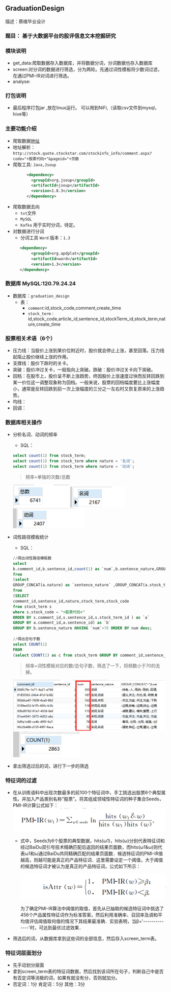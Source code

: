 ## GraduationDesign

描述：蔡维毕业设计

### 题目： 基于大数据平台的股评信息文本挖掘研究



### 模块说明
* get_data:爬取数据存入数据库，并将数据分词，分词数据也存入数据库
* screen:对分词的数据进行筛选，分为两轮。先通过词性模板将少数词过滤，在通过PMI-IR对词进行筛选。
* analyse:



### 打包说明
* 最后程序打包jar ,放在linux运行。  可以用到NiFi,（读取csv文件到mysql，hive等）

### 主要功能介绍
* 爬取数据[地址](http://stock.quote.stockstar.com/stockinfo_info/comment.aspx?code=900905&pageid=3)
* 地址解析：`http://stock.quote.stockstar.com/stockinfo_info/comment.aspx?code="+股票代码+"&pageid="+页数`
* 爬取工具: `Java,Jsoup`
  ```xml
        <dependency>
          <groupId>org.jsoup</groupId>
          <artifactId>jsoup</artifactId>
          <version>1.8.3</version>
        </dependency>
  ```
* 爬取数据去向
    * `txt`文件
    * `MySQL`
    * `Kafka` 用于实时分词，待定。
* 对数据进行分词
    * 分词工具 `Word` 版本：`1.3`
    ```xml
       <dependency>
            <groupId>org.apdplat</groupId>
            <artifactId>word</artifactId>
            <version>1.3</version>
       </dependency>
    ```
   
   
### 数据库 MySQL:120.79.24.24  
* 数据库：`graduation_design `
    * 表：
        * `comment`:id,stock_code,comment,create_time
        * `stock_term` : id,stock_code,article_id,sentence_id,stockTerm_id,stock_term,nature,create_time
        
        
        
### 股票相关术语（6个）
* 压力线：当股价上涨到某价位附近时，股价就会停止上涨，甚至回落。压力线起阻止股价继续上涨的作用。
* 支撑线：股价下跌时的关卡。
* 突破：股价冲过关卡，一般指向上突破。跌破：股价冲过关卡向下突破。
* 回档：在股市上，股价呈不断上涨趋势，终因股价上涨速度过快而反转回跌到某一价位这一调整现象称为回档。一般来说，股票的回档幅度要比上涨幅度小，通常是反转回跌到前一次上涨幅度的三分之一左右时又恢复原来的上涨趋势。
* 均线：
* 回调：

### 数据库相关操作
* 分析名词、动词的频率
    * SQL：
    ```SQL
    select count(1) from stock_term;
    select count(1) from stock_term where nature = '名词';
    select count(1) from stock_term where nature = '动词';
    ```
    > 频率=单独的次数/总数
    
    ![](images/1.png)
    ![](images/2.png)
    ![](images/3.png)
* 词性路径模板统计
    * SQL：
    ```SQL
    //得出词性路径模板数
    select 
    b.comment_id,b.sentence_id,count(1) as `num`,b.sentence_nature,GROUP_CONCAT("-",b.sentence)
    from 
    (select 
    GROUP_CONCAT(a.nature) as `sentence_nature` ,GROUP_CONCAT(a.stock_term) as `sentence`,a.comment_id,a.sentence_id
    from 
    (SELECT 
    comment_id,sentence_id,nature,stock_term,stock_code 
    from stock_term s 
    where s.stock_code = "+股票代码+"
    ORDER BY s.comment_id,s.sentence_id,s.stock_term_id ) as `a`
    GROUP BY a.comment_id,a.sentence_id) as `b` 
    GROUP BY b.sentence_nature HAVING `num`>70 ORDER BY num desc;
  
  //得出总句子数
  select COUNT(1)
  FROM
  (select COUNT(1) as c from stock_term GROUP BY comment_id,sentence_id) as cc
    ```
    > 频率=词性模板对应的数/总句子数，筛选了一下，将频数小于70的去掉。
    
    ![](images/4.png)
    ![](images/5.png)
    
* 拿出筛选过后的词，进行下一步的筛选


### 特征词的过滤
* 在从训练语料中出现次数最多的前100个特征词中，手工挑选出股票6个典型属性。并加入产品类别名称“股票”。将其组成领域性特征词的种子集合Seeds，PMI-IR计算公式如下：
![](images/PMI-IR.png)
    * 式中，Seeds为6个股票的典型数据，hits(ω1)，hits(ω)分别代表特征词和经过BaiDu双引号技术精确匹配后返回的结果页面数，而hits(ω1&ω)则代表ω1和ω通过BaiDu共同精确匹配的结果页面数．候选特征词的PMI-IR值越高，则越可能是真正的产品特征词．这里需要设定一个阈值，大于阈值的候选特征词才被认为是真正的产品特征词，公式如下所示：
        
        ![](images/isAttr.png)
        
        为了确定PMI-IR算法中阈值的取值，首先从已抽取的候选特征词中挑选了456个产品属性特征词作为标准答案，然后利用准确率、召回率及调和平均值评估阈值取何值的情况下其结果最准确．实验表明，当β='--------------'时，可达到最优过滤效果．


* 筛选后的词，从数据库拿到这些词的全部信息，然后存入screen_term表。



### 特征词层面划分
* 先手动划分层面
* 拿到screen_term表的特征词数据，然后找到该词所在句子，判断自己中是否有否定词等消极的词，如果有就没有分，否则就加分。
* 否定词：1分    肯定词：5分  其他：3分
